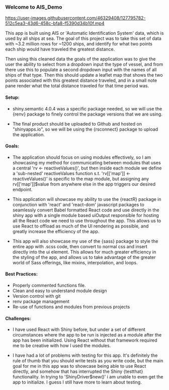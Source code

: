 
### Welcome to AIS_Demo

https://user-images.githubusercontent.com/46329408/127795782-512c5ea3-43d6-458c-bfa8-f5390d34b10f.mp4



This app is built using AIS or 'Automatic Identification System' data, which is used by all ships at sea. The goal of this project was to take this set of data with ~3.2 million rows for ~1200 ships, and identify for what two points each ship would have traveled the greatest distance. 

Then using this cleaned data the goals of the application was to give the user the ability to select from a dropdown input the type of vessel, and from there use this to populate a second dropdown input with the names of all ships of that type. Then this should update a leaflet map that shows the two points associated with this greatest distance traveled, and in a small note pane render what the total distance traveled for that time period was. 



#### Setup:
- shiny.semantic 4.0.4 was a specific package needed, so we will use the {renv} package to finely control the package versions that we are using. 

- The final product should be uploaded to Github and hosted on "shinyapps.io", so we will be using the {rsconnect} package to upload the application.




#### Goals:
- The application should focus on using modules effectively, so I am showcasing my method for communicating between modules that uses a central 'rv <- reactiveValues()', but then inside each module we define a 'sub-nested' reactiveValues function s.t. 'rv[['map']] <- reactiveValues()' is specific to the map module, but assigning any rv[['map']]$value from anywhere else in the app triggers our desired endpoint. 

- This application will showcase my ability to use the {reactR} package in conjunction with 'react' and 'react-dom' javascript packages to seamlessly convert Babel formatted React code and use directly in the shiny app with a single module based uiOutput responsible for hosting all the React code we need to use throughout the app. This allows us to use React to offload as much of the UI rendering as possible, and greatly increase the efficiency of the app. 

- This app will also showcase my use of the {sass} package to style the entire app with .scss code, then convert to normal css and insert directly into the ui element. This allows for much greater efficiency in the styling of the app, and allows us to take advantage of the greater world of Sass offerings, like mixins, interpolation, and loops. 


#### Best Practices:
- Properly commented functions file.
- Clean and easy to understand module design
- Version control with git
- renv package management
- Re-use of functions and modules from previous projects


#### Challenges:
- I have used React with Shiny before, but under a set of different circumstances where the app to be run is injected as a module after the app has been initialized. Using React without that framework required me to be creative with how I used the modules. 

- I have had a lot of problems with testing for this app. It's definitely the rule of thumb that you should write tests as you write code, but the main goal for me in this app was to showcase being able to use React directly, and somehow that has interrupted the Shiny {testthat} functionality. In trying to 'ShinyDriver$new()' i am unable to even get the app to initialize. I guess I still have more to learn about testing.

































